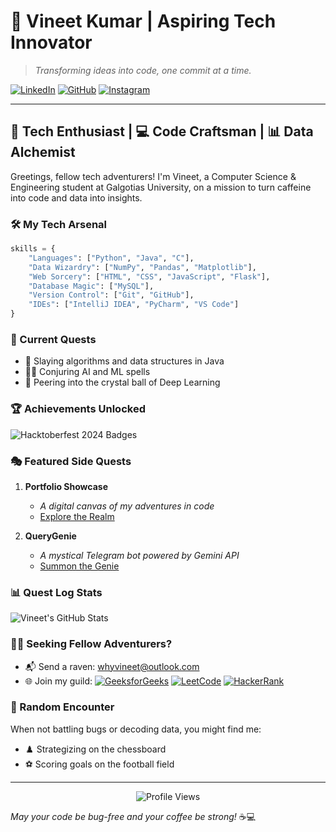 # 🚀 Vineet Kumar | Aspiring Tech Innovator

> *Transforming ideas into code, one commit at a time.*

[![LinkedIn](https://img.shields.io/badge/LinkedIn-Connect-0077B5?style=for-the-badge&logo=linkedin)](https://www.linkedin.com/in/whyvineet/)
[![GitHub](https://img.shields.io/badge/GitHub-Follow-181717?style=for-the-badge&logo=github)](https://github.com/whyvineet)
[![Instagram](https://img.shields.io/badge/Instagram-Follow-E4405F?style=for-the-badge&logo=instagram)](https://www.instagram.com/whyvineet)

---

## 🧠 Tech Enthusiast | 💻 Code Craftsman | 📊 Data Alchemist

Greetings, fellow tech adventurers! I'm Vineet, a Computer Science & Engineering student at Galgotias University, on a mission to turn caffeine into code and data into insights.

### 🛠️ My Tech Arsenal

```python
skills = {
    "Languages": ["Python", "Java", "C"],
    "Data Wizardry": ["NumPy", "Pandas", "Matplotlib"],
    "Web Sorcery": ["HTML", "CSS", "JavaScript", "Flask"],
    "Database Magic": ["MySQL"],
    "Version Control": ["Git", "GitHub"],
    "IDEs": ["IntelliJ IDEA", "PyCharm", "VS Code"]
}
```

### 🌟 Current Quests

- 🐉 Slaying algorithms and data structures in Java
- 🧙‍♂️ Conjuring AI and ML spells
- 🔮 Peering into the crystal ball of Deep Learning

### 🏆 Achievements Unlocked

![Hacktoberfest 2024 Badges](https://holopin.me/whyvineet)

### 🎭 Featured Side Quests

1. **Portfolio Showcase** 
   - *A digital canvas of my adventures in code*
   - [Explore the Realm](https://whyvineet.xyz)

2. **QueryGenie**
   - *A mystical Telegram bot powered by Gemini API*
   - [Summon the Genie](https://t.me/QueryGenie_Bot)

### 📊 Quest Log Stats

![Vineet's GitHub Stats](https://github-readme-stats.vercel.app/api?username=whyvineet&show_icons=true&theme=radical)

### 🧙‍♂️ Seeking Fellow Adventurers?

- 📬 Send a raven: [whyvineet@outlook.com](mailto:whyvineet@outlook.com)
- 🌐 Join my guild:
  [![GeeksforGeeks](https://img.shields.io/badge/GeeksforGeeks-2F8D46?style=for-the-badge&logo=geeksforgeeks&logoColor=white)](https://www.geeksforgeeks.org/user/whyvineet/)
  [![LeetCode](https://img.shields.io/badge/LeetCode-FFA116?style=for-the-badge&logo=leetcode&logoColor=black)](https://leetcode.com/u/whyvineet/)
  [![HackerRank](https://img.shields.io/badge/HackerRank-2EC866?style=for-the-badge&logo=hackerrank&logoColor=white)](https://www.hackerrank.com/profile/whyvineet)

### 🎲 Random Encounter

When not battling bugs or decoding data, you might find me:
- ♟️ Strategizing on the chessboard
- ⚽ Scoring goals on the football field

---

<p align="center">
  <img src="https://komarev.com/ghpvc/?username=whyvineet&color=blueviolet&style=for-the-badge" alt="Profile Views">
</p>

*May your code be bug-free and your coffee be strong!* ☕💻
